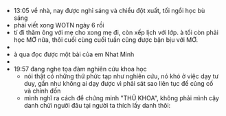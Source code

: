 - 13:05 về nhà, nay được nghỉ sáng và chiều đột xuất, tối ngồi học bù sáng
- phải viết xong WOTN ngày 6 rồi
- tí đi thăm ông với mẹ cho xong mẹ đi, còn xếp lịch với lớp. à tối còn phải học MỞ nữa, thôi cuối cùng cuối tuần cũng được bận bịu với MỞ.
-
- à qua đọc được một bài của em Nhat Minh
-
- 19:57 đang nghe tọa đàm nghiên cứu khoa học
	- nói thật có những thứ phức tạp như nghiên cứu, nó khó ở việc dạy tư duy, gần như không ai dạy được vì phải sát sao liên tục để củng cố và chỉnh đốn
	- mình nghĩ ra cách để chứng minh "THỦ KHOA", không phải mình cậy danh chửi người đâu tại người ta thích lấy danh thôi: